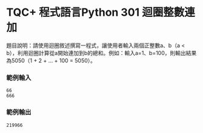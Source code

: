 # TQC+ 程式語言Python 301 迴圈整數連加
題目說明：請使用迴圈敘述撰寫一程式，讓使用者輸入兩個正整數a、b（a < b），利用迴圈計算從a開始連加到b的總和。例如：輸入a=1、b=100，則輸出結果為5050（1 + 2 + … + 100 = 5050）。
### 範例輸入
```shell
66
666
```
### 範例輸出
```shell
219966
```
